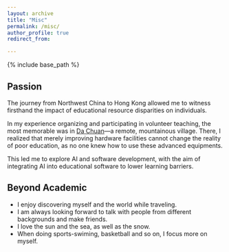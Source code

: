 ```yaml
---
layout: archive
title: "Misc"
permalink: /misc/
author_profile: true
redirect_from:

---
```


{% include base_path %} 
## Passion
The journey from Northwest China to Hong Kong allowed me to witness firsthand the impact of educational resource disparities on individuals.

In my experience organizing and participating in volunteer teaching, the most memorable was in [Da Chuan](https://www.google.com/maps/place/Dachuancun,+%E6%B5%B7%E5%8E%9F%E7%B8%A3%E4%B8%AD%E8%A1%9B%E5%B8%82%E5%AF%A7%E5%A4%8F%E5%9B%9E%E6%97%8F%E8%87%AA%E6%B2%BB%E5%8D%80%E4%B8%AD%E5%9C%8B755200/@36.5499614,105.7252393,14z/data=!4m6!3m5!1s0x364320534977b6d5:0x9f09907500bdfc22!8m2!3d36.549962!4d105.735539!16s%2Fg%2F11c61kskdn?entry=ttu&g_ep=EgoyMDI0MTExMy4xIKXMDSoASAFQAw%3D%3D)—a remote, mountainous village. There, I realized that merely improving hardware facilities cannot change the reality of poor education, as no one knew how to use these advanced equipments.

This led me to explore AI and software development, with the aim of integrating AI into educational software to lower learning barriers.
## Beyond Academic
* I enjoy discovering myself and the world while traveling.
* I am always looking forward to talk with people from different backgrounds and make friends.
* I love the sun and the sea, as well as the snow.
* When doing sports-swiming, basketball and so on, I focus more on myself.

